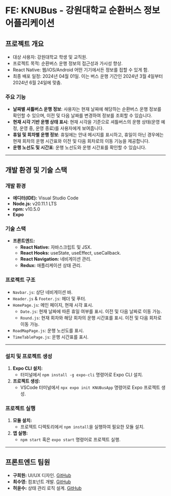 # FE: KNUBus - 강원대학교 순환버스 정보 어플리케이션

## 프로젝트 개요

- 대상 사용자: 강원대학교 학생 및 교직원.
- 프로젝트 목적: 순환버스 운행 정보의 접근성과 가시성 향상.
- React Native: 웹/iOS/Android 어떤 기기에서든 정보를 접할 수 있게 함.
- 최종 배포 일정: 2024년 04월 01일. 이는 버스 운행 기간인 2024년 3월 4일부터 2024년 6월 24일에 맞춤.

### 주요 기능

- **날짜별 셔틀버스 운행 정보**: 사용자는 현재 날짜에 해당하는 순환버스 운행 정보를 확인할 수 있으며, 이전 및 다음 날짜를 변경하여 정보를 조회할 수 있습니다.
- **현재 시각 기반 운행 상태 표시**: 현재 시각을 기준으로 셔틀버스의 운행 상태(운영 예정, 운영 중, 운영 종료)를 사용자에게 보여줍니다.
- **휴일 및 회차별 운행 정보**: 휴일에는 안내 메시지를 표시하고, 휴일이 아닌 경우에는 현재 회차의 운행 시간표와 이전 및 다음 회차로의 이동 기능을 제공합니다.
- **운행 노선도 및 시간표**: 운행 노선도와 운행 시간표를 확인할 수 있습니다.

---

## 개발 환경 및 기술 스택

### 개발 환경

- **에디터(IDE):** Visual Studio Code
- **Node.js:** v20.11.1 LTS
- **npm:** v10.5.0
- **Expo**

### 기술 스택

- **프론트엔드:**
  - **React Native:** 자바스크립트 및 JSX.
  - **React Hooks:** useState, useEffect, useCallback.
  - **React Navigation:** 네비게이션 관리.
  - **Redux:** 애플리케이션 상태 관리.

### 프로젝트 구조

- `Navbar.js`: 상단 네비게이션 바.
- `Header.js` & `Footer.js`: 헤더 및 푸터.
- `HomePage.js`: 메인 페이지, 현재 시각 표시.
  - `Date.js`: 현재 날짜에 따른 휴일 여부를 표시. 이전 및 다음 날짜로 이동 가능.
  - `Round.js`: 현재 회차와 해당 회차의 운행 시간표를 표시. 이전 및 다음 회차로 이동 가능.
- `RoadMapPage.js`: 운행 노선도를 표시.
- `TimeTablePage.js`: 운행 시간표를 표시.

---

### 설치 및 프로젝트 생성

1. **Expo CLI 설치:**
   - 터미널에서 `npm install -g expo-cli` 명령어로 Expo CLI 설치.
2. **프로젝트 생성:**
   - VSCode 터미널에서 `npx expo init KNUBusApp` 명령어로 Expo 프로젝트 생성.

### 프로젝트 실행

1. **모듈 설치:**
   - 프로젝트 디렉토리에서 `npm install`을 실행하여 필요한 모듈 설치.
2. **앱 실행:**
   - `npm start` 혹은 `expo start` 명령어로 프로젝트 실행.

---

## 프론트엔드 팀원

- **구희원:** UI/UX 디자인. [GitHub](https://github.com/HeHelee)
- **최수영:** 컴포넌트 개발. [GitHub](https://github.com/scove03)
- **허윤수:** 상태 관리 로직 설계. [GitHub](https://github.com/sugoring)
